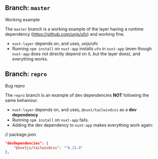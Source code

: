 ## Branch: `master`
Working example

The `master` branch is a working example of the layer having a runtime dependency (https://github.com/unjs/ufo) and working fine.
- `nuxt-layer` depends on, and uses, unjs/ufo
- Running `npm install` on `nuxt-app` installs `ufo` in `nuxt-app` (even though `nuxt-app` does not directly depend on it, but the layer does), and everything works.

## Branch: `repro`
Bug repro

The `repro` branch is an example of dev dependencies **NOT** following the same behaviour.
- `nuxt-layer` depends on, and uses, `@nuxt/tailwindcss` as a **dev dependency**
- Running `npm install` on `nuxt-app` fails.
- Adding the dev dependency to `nuxt-app` makes everything work again:

// package.json
```json
"devDependencies": {
    "@nuxtjs/tailwindcss": "^6.12.0"
},
```